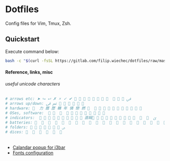 # Dotfiles
Config files for Vim, Tmux, Zsh.

## Quickstart
Execute command below:
```bash
bash -c "$(curl -fsSL https://gitlab.com/filip.wiechec/dotfiles/raw/master/setup.sh)"
```


#### Reference, links, misc
###### useful unicode characters
```bash
# arrows etc: ➤ ⮡ ⮠ ✗ 🗴 ✓ ✔             ﰲ
# arrows up/down: ﰬ ﰵ      
# hardware:   力 曆 歷 轢 年 憐 戀 撚             
# OSes, software:               
# indicators:            直睊               ﱝ
# batteries:                                               
# folders:        ﱮ
# dices:           
```

######
- [Calandar popup for i3bar](https://www.reddit.com/r/i3wm/comments/5iv5mt/calendar_popup_when_clicking_i3bar_clock/)
- [Fonts configuration](https://www.reddit.com/r/archlinux/comments/5r5ep8/make_your_arch_fonts_beautiful_easily/)
